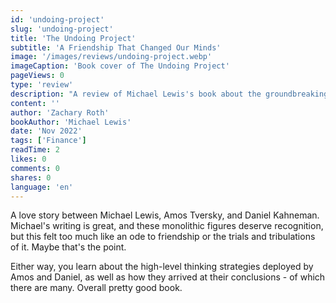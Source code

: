 ```yaml
---
id: 'undoing-project'
slug: 'undoing-project'
title: 'The Undoing Project'
subtitle: 'A Friendship That Changed Our Minds'
image: '/images/reviews/undoing-project.webp'
imageCaption: 'Book cover of The Undoing Project'
pageViews: 0
type: 'review'
description: "A review of Michael Lewis's book about the groundbreaking collaboration between Daniel Kahneman and Amos Tversky."
content: ''
author: 'Zachary Roth'
bookAuthor: 'Michael Lewis'
date: 'Nov 2022'
tags: ['Finance']
readTime: 2
likes: 0
comments: 0
shares: 0
language: 'en'
---
```


A love story between Michael Lewis, Amos Tversky, and Daniel Kahneman. Michael's writing is great, and these monolithic figures deserve recognition, but this felt too much like an ode to friendship or the trials and tribulations of it. Maybe that's the point.

Either way, you learn about the high-level thinking strategies deployed by Amos and Daniel, as well as how they arrived at their conclusions - of which there are many. Overall pretty good book.
